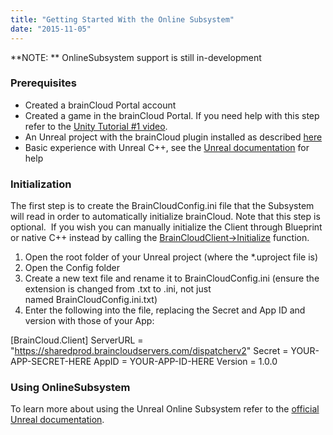 ```yaml
---
title: "Getting Started With the Online Subsystem"
date: "2015-11-05"
---
```


**NOTE: ** OnlineSubsystem support is still in-development

### Prerequisites

- Created a brainCloud Portal account
- Created a game in the brainCloud Portal. If you need help with this step refer to the [Unity Tutorial #1 video](/learn/sdk-tutorials/unity-tutorials/unity-getting-started/).
- An Unreal project with the brainCloud plugin installed as described [here](/learn/sdk-tutorials/unreal-tutorials/setting-up-the-braincloud-plugin/)
- Basic experience with Unreal C++, see the [Unreal documentation](https://docs.unrealengine.com/latest/INT/Programming/Introduction/index.html) for help

### Initialization

The first step is to create the BrainCloudConfig.ini file that the Subsystem will read in order to automatically initialize brainCloud. Note that this step is optional.  If you wish you can manually initialize the Client through Blueprint or native C++ instead by calling the [BrainCloudClient->Initialize](/api/capi/client/initialize) function.

1. Open the root folder of your Unreal project (where the \*.uproject file is)
2. Open the Config folder
3. Create a new text file and rename it to BrainCloudConfig.ini (ensure the extension is changed from .txt to .ini, not just named BrainCloudConfig.ini.txt)
4. Enter the following into the file, replacing the Secret and App ID and version with those of your App:

\[BrainCloud.Client\]
ServerURL = "https://sharedprod.braincloudservers.com/dispatcherv2"
Secret = YOUR-APP-SECRET-HERE
AppID = YOUR-APP-ID-HERE
Version = 1.0.0

### Using OnlineSubsystem

To learn more about using the Unreal Online Subsystem refer to the [official Unreal documentation](https://docs.unrealengine.com/latest/INT/Programming/Online/index.html).
